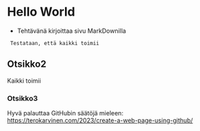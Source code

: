 # Hello World

- Tehtävänä kirjoittaa sivu MarkDownilla


`` 
Testataan, että kaikki toimii
`` 


## Otsikko2
Kaikki toimii

### Otsikko3

Hyvä palauttaa GitHubin säätöjä mieleen:
https://terokarvinen.com/2023/create-a-web-page-using-github/
